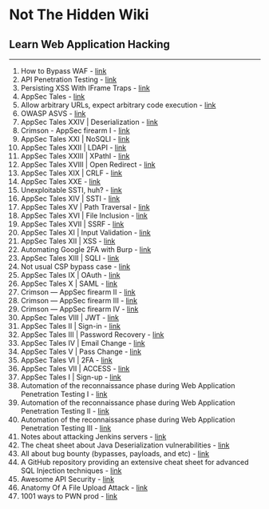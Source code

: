 # Not The Hidden Wiki

## Learn Web Application Hacking
-----

1. How to Bypass WAF - [link](https://hacken.io/discover/how-to-bypass-waf-hackenproof-cheat-sheet/#5_Mixed_Encoding_Technique)
2. API Penetration Testing - [link](https://www.apisecuniversity.com/courses/api-penetration-testing)
3. Persisting XSS With IFrame Traps - [link](https://www.trustedsec.com/blog/persisting-xss-with-iframe-traps)
4. AppSec Tales - [link](https://karol-mazurek95.medium.com/list/appsec-tales-c709435a44d0)
5. Allow arbitrary URLs, expect arbitrary code execution - [link](https://positive.security/blog/url-open-rce)
6. OWASP ASVS - [link](https://owasp.org/www-pdf-archive/OWASP_Application_Security_Verification_Standard_4.0-en.pdf)
7. AppSec Tales XXIV | Deserialization - [link](https://karol-mazurek95.medium.com/appsec-tales-xxiv-deserialization-841d6bfaa710?sk=v2%2F85af11fc-21bb-4d6f-97e6-43505a415c60)
8. Crimson - AppSec firearm I - [link](https://karol-mazurek95.medium.com/crimson-appsec-firearm-i-bc242a2a910?sk=v2%2F814fe456-f268-407e-a9ab-b7b41d7ae938)
9. AppSec Tales XXI | NoSQLI - [link](https://karol-mazurek95.medium.com/appsec-tales-xxi-nosqli-afeb4313c6e3?sk=v2%2F61f762bf-c211-4498-928a-c7c6e6c2e0cf)
10. AppSec Tales XXII | LDAPI - [link](https://karol-mazurek95.medium.com/appsec-tales-xxii-ldapi-fcef1f40e9b2?sk=v2%2Ff9cbd0f5-f439-4c10-b3f0-f6af95ee527c)
11. AppSec Tales XXIII | XPathI - [link](https://karol-mazurek95.medium.com/appsec-tales-xxiii-xpathi-ca6171826d2a?sk=v2%2Ff616987f-dc24-41c8-b58c-542cf02536e6)
12. AppSec Tales XVIII | Open Redirect - [link](https://karol-mazurek95.medium.com/appsec-tales-xviii-open-redirect-faef6106191f?sk=v2%2Fa92a2dc5-9dbf-4b4d-b9b8-5aa1975525b3)
13. AppSec Tales XIX | CRLF - [link](https://karol-mazurek95.medium.com/appsec-tales-xix-crlf-36f4e1bc877a?sk=v2%2Febf7c03f-ed3b-4766-8a57-4a3b75e9fde0)
14. AppSec Tales XXE - [link](https://karol-mazurek95.medium.com/appsec-tales-xx-e-783cead84034?sk=v2%2Fda79ff37-4ba5-43e6-967e-a2b32d59d682)
15. Unexploitable SSTI, huh? - [link](https://systemweakness.com/unexploitable-ssti-huh-d8f84eb11f64?sk=v2%2Fbe1024e6-24bf-4bd1-9108-8152b6526de4)
16. AppSec Tales XIV | SSTI - [link](https://karol-mazurek95.medium.com/appsec-tales-xiv-ssti-bfdd2e3d18e0?sk=v2%2F7f9e075b-8f8b-4073-8f3e-8fdee521a231)
17. AppSec Tales XV | Path Traversal - [link](https://karol-mazurek95.medium.com/appsec-tales-xv-path-traversal-f76f9a3ed6ff?sk=v2%2F2ab3d629-6ff3-4f37-ac02-3c888ae37901)
18. AppSec Tales XVI | File Inclusion - [link](https://karol-mazurek95.medium.com/appsec-tales-xvi-file-inclusion-8b3c68d1c9ef)
19. AppSec Tales XVII | SSRF - [link](https://karol-mazurek95.medium.com/appsec-tales-xvii-ssrf-35e3a08c278?sk=v2%2F90c04127-5765-40b8-8e24-793d53b13407)
20. AppSec Tales XI | Input Validation - [link](https://karol-mazurek95.medium.com/appsec-tales-xi-input-validation-f94fb911357d?sk=v2%2F710f013b-cc69-49f4-a95d-33d0ae2f98de)
21. AppSec Tales XII | XSS - [link](https://karol-mazurek95.medium.com/appsec-tales-xii-xss-dd5fcc717187?sk=v2%2F32b129f7-30a0-4252-be7e-34da143daf66)
22. Automating Google 2FA with Burp - [link](https://systemweakness.com/automating-goo2fa-60c2bcddfd45?sk=v2%2F2951d846-e169-4df6-b8fc-d8476236fd91)
23. AppSec Tales XIII | SQLI - [link](https://karol-mazurek95.medium.com/appsec-tales-xiii-sqli-483daf2be6c5?sk=v2%2F7d236317-35e2-4858-98bd-05d7488a1070)
24. Not usual CSP bypass case - [link](https://karol-mazurek95.medium.com/not-usual-csp-bypass-case-b538263e09d6?sk=v2%2Fed1e4205-8701-4547-8659-05e401b7c516)
25. AppSec Tales IX | OAuth - [link](https://karol-mazurek95.medium.com/appsec-tales-ix-oauth-5be70368ff9e?sk=v2%2F09cabc9e-de6a-446f-8bf4-fac904fcbf69)
26. AppSec Tales X | SAML - [link](https://karol-mazurek95.medium.com/appsec-tales-x-saml-78ecc368c5af?sk=v2%2Fc02cc906-f339-4e02-955d-6bfe0c1b3eea)
27. Crimson — AppSec firearm II - [link](https://karol-mazurek95.medium.com/crimson-appsec-firearm-ii-ef37cbff7ac3?sk=v2%2Fae03b001-cc98-4b00-b6ff-747d091c9463)
28. Crimson — AppSec firearm III - [link](https://karol-mazurek95.medium.com/crimson-appsec-firearm-iii-80f9b40e0dad?sk=v2%2F0808e73c-f298-4569-a623-e7ba9315ccac)
29. Crimson — AppSec firearm IV - [link](https://karol-mazurek95.medium.com/crimson-appsec-firearm-iv-6bca2dd2e80d?sk=v2%2F66a114a8-02a6-4f97-b049-dbbf872aea54)
30. AppSec Tales VIII | JWT - [link](https://karol-mazurek95.medium.com/appsec-tales-viii-jwt-7e28b8fc0dd2?sk=v2%2F610fa8ca-33a5-404d-a99b-4fddf489eec7)
31. AppSec Tales II | Sign-in - [link](https://karol-mazurek95.medium.com/appsec-tales-ii-sign-in-3e880f16c588?sk=v2%2Fd6fdb8ac-bcfa-4cd8-aa87-f28315655d23)
32. AppSec Tales III | Password Recovery - [link](https://karol-mazurek95.medium.com/appsec-tales-iii-password-recovery-5d68e1df4385?sk=v2%2F12a71c3a-d35b-4a20-bfbc-2637f810ae99)
33. AppSec Tales IV | Email Change - [link](https://karol-mazurek95.medium.com/appsec-tales-iv-email-change-c7c0ec867b6c?sk=v2%2F03013310-c058-4b8a-bf88-b11af72cedb3)
34. AppSec Tales V | Pass Change - [link](https://karol-mazurek95.medium.com/appsec-tales-v-pass-change-ad5762fe0c27?sk=v2%2F96adb38c-4797-40fe-8275-81bf3c95b63c)
35. AppSec Tales VI | 2FA - [link](https://karol-mazurek95.medium.com/appsec-tales-vi-2fa-dceb1a642028?sk=v2%2F44714926-0594-4071-9315-704826d7ffd8)
36. AppSec Tales VII | ACCESS - [link](https://karol-mazurek95.medium.com/appsec-tales-vii-access-c1aee52589cc?sk=v2%2Fb19d291e-3d40-4aba-a478-6218e18d8376)
37. AppSec Tales I | Sign-up - [link](https://karol-mazurek95.medium.com/appsec-tales-i-sign-up-de279f4a4354?sk=v2%2F42c3d958-5a6d-4312-aa84-73e6ae58af03)
38. Automation of the reconnaissance phase during Web Application Penetration Testing I - [link](https://karol-mazurek95.medium.com/automation-of-the-reconnaissance-phase-during-web-application-penetration-testing-i-574fd9dce53e?sk=v2%2F6ea16a44-edc9-4018-86d1-70430ec55f6e)
39. Automation of the reconnaissance phase during Web Application Penetration Testing II - [link](https://karol-mazurek95.medium.com/automation-of-the-reconnaissance-phase-during-web-application-penetration-testing-ii-4336bd4ca73b?sk=v2%2F40f883ed-400a-4978-89ba-32f8c7cf2615)
40. Automation of the reconnaissance phase during Web Application Penetration Testing III - [link](https://karol-mazurek95.medium.com/automation-of-the-reconnaissance-phase-during-web-application-penetration-testing-iii-2823b16f38cc?sk=v2%2Ff4b521a8-ab9b-4b02-b39c-8fa1a501b39e)
41. Notes about attacking Jenkins servers - [link](https://github.com/gquere/pwn_jenkins)
42. The cheat sheet about Java Deserialization vulnerabilities - [link](https://github.com/GrrrDog/Java-Deserialization-Cheat-Sheet)
43. All about bug bounty (bypasses, payloads, and etc) - [link](https://github.com/daffainfo/AllAboutBugBounty)
44. A GitHub repository providing an extensive cheat sheet for advanced SQL Injection techniques - [link](https://github.com/kleiton0x00/Advanced-SQL-Injection-Cheatsheet)
45. Awesome API Security - [link](https://github.com/arainho/awesome-api-security)
46. Anatomy Of A File Upload Attack - [link](https://secops.group/anatomy-of-a-file-upload-attack/)
47. 1001 ways to PWN prod - [link](https://docs.google.com/presentation/d/1bkrkAJLuDjfZfsf-9A62rygWe6zR_uiOq_Yd_8X_NGY/edit#slide=id.p)